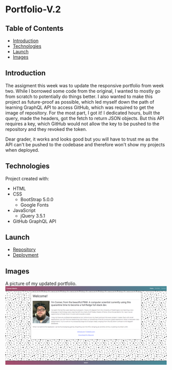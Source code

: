 # Portfolio-V.2

## Table of Contents

- [Introduction](#introduction)
- [Technologies](#technologies)
- [Launch](#launch)
- [Images](#images)

## Introduction

The assigment this week was to update the responsive portfolio from week two. While I borrowed some code from the original, I wanted to mostly go from scratch to potentially do things better. I also wanted to make this project as future-proof as possible, which led myself down the path of learning GraphQL API to access GitHub, which was required to get the image of repository. For the most part, I got it! I dedicated hours, built the query, made the headers, got the fetch to return JSON objects. But this API requires a key, which GitHub would not allow the key to be pushed to the repository and they revoked the token.

Dear grader, it works and looks good but you will have to trust me as the API can't be pushed to the codebase and therefore won't show my projects when deployed.

## Technologies

Project created with:

- HTML
- CSS
  - BootStrap 5.0.0
  - Google Fonts
- JavaScript
  - jQuery 3.5.1
- GitHub GraphQL API

## Launch

- [Repository](https://github.com/Connerjm/Portfolio-V.2)
- [Deployment](https://connerjm.github.io/Portfolio-V.2/)

## Images

A picture of my updated portfolio.
![A picture of my updated portfolio.](Assets/Images/portfolio-v2.png)
